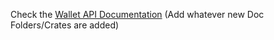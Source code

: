 Check the [Wallet API Documentation](https://mrcryptot.github.io/docs/grin_wallet_api/)
(Add whatever new Doc Folders/Crates are added) 
